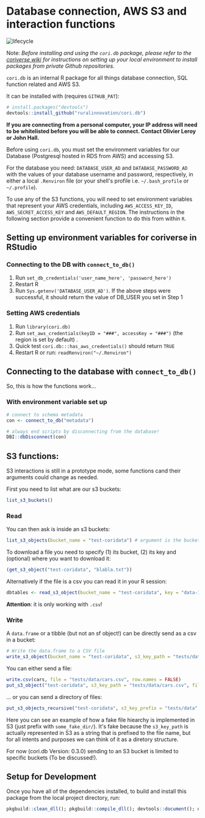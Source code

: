 # Database connection, AWS S3 and interaction functions

![lifecycle](https://img.shields.io/badge/lifecycle-stable-green.svg)

Note: _Before installing and using the `cori.db` package, please refer to the [coriverse wiki](https://github.com/ruralinnovation/wiki) for instructions on setting up your local environment to install packages from private Github repositories._

`cori.db` is an internal R package for all things database connection, SQL function related and AWS S3.

It can be installed with (requires `GITHUB_PAT`):

``` r
# install.packages("devtools")
devtools::install_github("ruralinnovation/cori.db")
```

__If you are connecting from a personal computer, your IP address will need to be whitelisted before you will be able to connect. Contact Olivier Leroy or John Hall.__

Before using `cori.db`, you must set the environment variables for our Database (Postgresql hosted in RDS from AWS) and accessing S3.

For the database you need: `DATABASE_USER_AD` and `DATABASE_PASSWORD_AD` with the values of your database username and password, respectively, in either a local `.Renviron` file (or your shell's profile i.e. `~/.bash_profile` or `~/.profile`).

To use any of the S3 functions, you will need to set environment variables that represent your AWS credentials, including `AWS_ACCESS_KEY_ID`, `AWS_SECRET_ACCESS_KEY` and `AWS_DEFAULT_REGION`. The instructions in the following section provide a convenient function to do this from within `R`.

## Setting up environment variables for coriverse in RStudio 

### Connecting to the DB with `connect_to_db()`

1. Run `set_db_credentials('user_name_here', 'password_here')` 
2. Restart R
3. Run `Sys.getenv('DATABASE_USER_AD')`. If the above steps were successful, it should return the value of DB_USER you set in Step 1

### Setting AWS credentials

1. Run `library(cori.db)` 
2. Run  `set_aws_credentials(keyID = "###", accessKey = "###")` (the region is  set by default) . 
3. Quick test `cori.db:::has_aws_credentials()` should return `TRUE`
4. Restart R or run: `readRenviron("~/.Renviron")`

## Connecting to the database with `connect_to_db()`

So, this is how the functions work...

### With environment variable set up

```r
# connect to schema metadata
con <- connect_to_db("metadata")

# always end scripts by disconnecting from the database!
DBI::dbDisconnect(con)
```

## S3 functions:

S3 interactions is still in a prototype mode, some functions cand their arguments could change as needed.

First you need to list what are our s3 buckets:

```r
list_s3_buckets()
```

### Read

You can then ask is inside an s3 buckets:

```r
list_s3_objects(bucket_name = "test-coridata") # argument is the bucket  name
```

To download a file you need to specify (1) its bucket, (2) its key and (optional) where you want to download it:

```r
(get_s3_object("test-coridata", "blabla.txt"))
```

Alternatively if the file is a csv you can read it in your R session:

```r
dbtables <- read_s3_object(bucket_name = "test-coridata", key = "data-1715776270877.csv")
```

**Attention**: it is only working with `.csv`! 


### Write


A `data.frame` or a tibble (but not an sf object!) can be directly send as a csv in a bucket:

```r
# Write the data.frame to a CSV file
write_s3_object(bucket_name = "test-coridata", s3_key_path = "tests/data/cars.csv", data_frame = cars)
```

You can either send a file:

```r
write.csv(cars, file = "tests/data/cars.csv", row.names = FALSE)
put_s3_object("test-coridata", s3_key_path = "tests/data/cars.csv", file_path = "tests/data/cars.csv")
```

... or you can send a directory of files:

```r
put_s3_objects_recursive("test-coridata", s3_key_prefix = "tests/data", dir_path ="tests/data")
```


Here you can see an example of how a fake file hiearchy is implemented in S3 (just prefix with `some_fake_dir/`). It's fake because the `s3_key_path` is actually represented in S3 as a string that is prefixed to the file name, but for all intents and purposes we can think of it as a diretory structure.

For now (cori.db Version: 0.3.0) sending to an S3 bucket is limited to specific buckets (To be discussed!).


## Setup for Development

Once you have all of the dependencies installed, to build and install this package from the local project directory, run:
```r
pkgbuild::clean_dll(); pkgbuild::compile_dll(); devtools::document(); devtools::check(); devtools::install();
```
